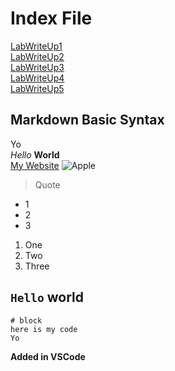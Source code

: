 # Index File
[LabWriteUp1](lab-report-week-2.md)
<br>
[LabWriteUp2](lab_report_2-week_4.md)
<br>
[LabWriteUp3](lab-report-3-week-6.md)
<br>
[LabWriteUp4](lab-report4-week8.md)
<br>
[LabWriteUp5](lab-report5-week10.md)

## Markdown Basic Syntax
Yo
<br>
*Hello*
**World**
<br>
[My Website](https://wchester.github.io/cse15l-lab-reports/)
![Apple](https://www.svgimages.com/svg-image/s4/red-apple-clipart-256x256.png)
> Quote
* 1
* 2
* 3

1. One
2. Two
3. Three

`Hello` world
---
```
# block
here is my code
Yo
```
**Added in VSCode**
